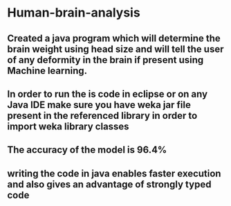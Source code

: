 # Human-brain-analysis
##  Created a java program which will determine the brain weight using head size and will tell the user of any deformity in the brain if       present using Machine learning.
##  In order to run the is code in eclipse or on any Java IDE make sure you have weka jar file present in the referenced library in order     to import weka library classes
##  The accuracy of the model is 96.4%
##  writing the code in java enables faster execution and also gives an advantage of strongly typed code
